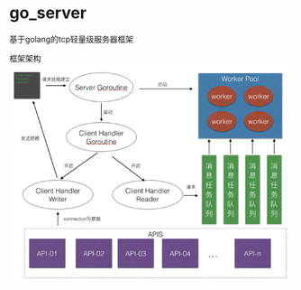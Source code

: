 # go_server
基于golang的tcp轻量级服务器框架

框架架构
![1.框架.png](https://github.com/guoxuanhan/imgs-folder/blob/32148e3cc2c18bb32ce0adf32b5bcacda892dd1a/imgs/go_server01.png)
